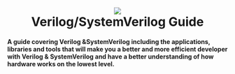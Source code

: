 <h1 align="center">
 <img src="https://user-images.githubusercontent.com/45159366/102273517-4b785480-3ed7-11eb-910a-113821428f17.png">
  <br />
  Verilog/SystemVerilog Guide
</h1>

#### A guide covering Verilog &SystemVerilog including the applications, libraries and tools that will make you a better and more efficient developer with Verilog & SystemVerilog and have a better understanding of how hardware works on the lowest level.
